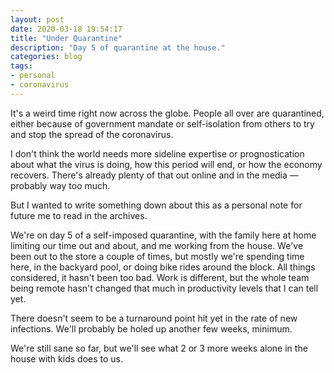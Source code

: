 ```yaml
---
layout: post
date: 2020-03-18 19:54:17
title: "Under Quarantine"
description: "Day 5 of quarantine at the house."
categories: blog
tags:
- personal
- coronavirus
---
```


It's a weird time right now across the globe. People all over are quarantined, either because of government mandate or self-isolation from others to try and stop the spread of the coronavirus.

I don't think the world needs more sideline expertise or prognostication about what the virus is doing, how this period will end, or how the economy recovers. There's already plenty of that out online and in the media — probably way too much.

But I wanted to write something down about this as a personal note for future me to read in the archives.

We're on day 5 of a self-imposed quarantine, with the family here at home limiting our time out and about, and me working from the house. We've been out to the store a couple of times, but mostly we're spending time here, in the backyard pool, or doing bike rides around the block. All things considered, it hasn't been too bad. Work is different, but the whole team being remote hasn't changed that much in productivity levels that I can tell yet.

There doesn't seem to be a turnaround point hit yet in the rate of new infections. We'll probably be holed up another few weeks, minimum.

We're still sane so far, but we'll see what 2 or 3 more weeks alone in the house with kids does to us.
